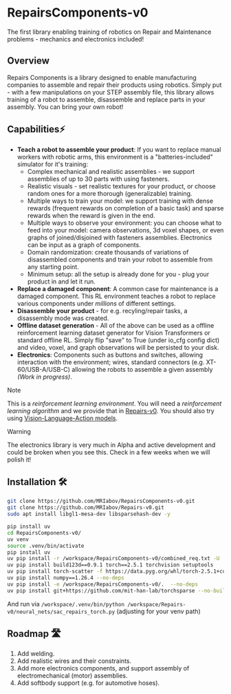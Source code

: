 # RepairsComponents-v0
The first library enabling training of robotics on Repair and Maintenance problems - mechanics and electronics included!

## Overview 

Repairs Components is a library designed to enable manufacturing companies to assemble and repair their products using robotics. Simply put - with a few manipulations on your STEP assembly file, this library allows training of a robot to assemble, disassemble and replace parts in your assembly. You can bring your own robot!

## Capabilities⚡

- **Teach a robot to assemble your product**: If you want to replace manual workers with robotic arms, this environment is a "batteries-included" simulator for it's training:
  - Complex mechanical and realistic assemblies - we support assemblies of up to 30 parts with using fasteners.
  - Realistic visuals - set realistic textures for your product, or choose random ones for a more thorough (generalizable) training.
  - Multiple ways to train your model: we support training with dense rewards (frequent rewards on completion of a basic task) and sparse rewards when the reward is given in the end.
  - Multiple ways to observe your environment: you can choose what to feed into your model: camera observations, 3d voxel shapes, or even graphs of joined/disjoined with fasteners assemblies. Electronics can be input as a graph of components.
  - Domain randomization: create thousands of variations of disassembled components and train your robot to assemble from any starting point.
  - Minimum setup: all the setup is already done for you - plug your product in and let it run.
- **Replace a damaged component**: A common case for maintenance is a damaged component. This RL environment teaches a robot to replace various components under *millions* of different settings.
- **Disassemble your product** - for e.g. recyling/repair tasks, a disassembly mode was created. 
- **Offline dataset generation** - All of the above can be used as a offline reinforcement learning dataset generator for Vision Transformers or standard offline RL. Simply flip "save" to True (under io_cfg config dict) and video, voxel, and graph observations will be persisted to your disk.
- **Electronics**: Components such as buttons and switches, allowing interaction with the environment; wires, standard connectors (e.g. XT-60/USB-A/USB-C) allowing the robots to assemble a given assembly _(Work in progress)_. 

> [!NOTE]
> This is a *reinforcement learning environment*. You will need a *reinforcement learning algorithm* and we provide that in [Repairs-v0](https://github.com/MRiabov/Repairs-v0). You should also try using [Vision-Language-Action models](https://arxiv.org/abs/2406.09246).

> [!WARNING]  
> The electronics library is very much in Alpha and active development and could be broken when you see this. Check in a few weeks when we will polish it!

## Installation 🛠️

```sh
git clone https://github.com/MRIabov/RepairsComponents-v0.git
git clone https://github.com/MRIabov/Repairs-v0.git
sudo apt install libgl1-mesa-dev libsparsehash-dev -y

pip install uv
cd RepairsComponents-v0/
uv venv
source .venv/bin/activate
pip install uv
uv pip install -r /workspace/RepairsComponents-v0/combined_req.txt -U 
uv pip install build123d==0.9.1 torch==2.5.1 torchvision setuptools 
uv pip install torch-scatter -f https://data.pyg.org/whl/torch-2.5.1+cu124.html
uv pip install numpy==1.26.4 --no-deps 
uv pip install -e /workspace/RepairsComponents-v0/.  --no-deps
uv pip install git+https://github.com/mit-han-lab/torchsparse --no-build-isolation
```
And run via `/workspace/.venv/bin/python /workspace/Repairs-v0/neural_nets/sac_repairs_torch.py` (adjusting for your venv path)

## Roadmap 🛣️
1. Add welding.
2. Add realistic wires and their constraints.
3. Add more electronics components, and support assembly of electromechanical (motor) assemblies.
4. Add softbody support (e.g. for automotive hoses).
